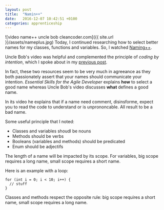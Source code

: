 ```yaml
---
layout: post
title:  "Namin++"
date:   2016-12-07 10:42:51 +0100
categories: apprenticeship
---
```

![video name++ uncle bob cleancoder.com]({{ site.url }}/assets/nameplus.jpg)
Today, I continued researching how to select better names for my classes,
functions and variables. So, I watched [Naming++]().

Uncle Bob's video was helpful and complemented the principle of
*coding by intention*, which I spoke about in my [previous post]().

In fact, these two resources seem to be very much in agreeance as they both passionately
assert that your names should communicate your intention. *Essential Skills for the Agile
Developer* explains **how** to select a good name whereas Uncle Bob's video discusses **what**
defines a good name.

In its video he explains that if a name need comment, disinsforme, expect you to read the
code to understand or is unprononcable. All result to be a bad name.

Some useful principle that I noted:

- Classes and variables shoudl be nouns
- Methods should be verbs
- Booleans (variables and methods) should be predicated
- Enum should be adjectifs

The length of a name will be impacted by its scope.
For variables, big scope requires a long name, small scope requires a short name.

Here is an example with a loop:

```
for (int i = 0; i < 10; i++) {
  // stuff
}
```

Classes and methods respect the opposite rule: big scope requires a short name, small
scope requires a long name.

